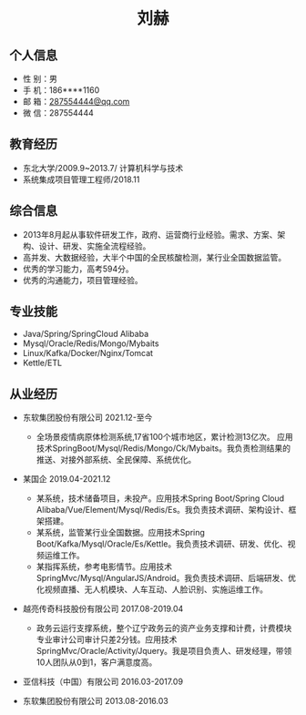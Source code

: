  <center>
     <h1>刘赫</h1>
 </center>

## 个人信息 

* 性 别：男
* 手 机：186****1160
* 邮 箱：287554444@qq.com 
* 微 信：287554444

## 教育经历
      
* 东北大学/2009.9~2013.7/ 计算机科学与技术
* 系统集成项目管理工程师/2018.11

## 综合信息
* 2013年8月起从事软件研发工作，政府、运营商行业经验。需求、方案、架构、设计、研发、实施全流程经验。
* 高并发、大数据经验，大半个中国的全民核酸检测，某行业全国数据监管。
* 优秀的学习能力，高考594分。
* 优秀的沟通能力，项目管理经验。

## 专业技能

* Java/Spring/SpringCloud Alibaba
* Mysql/Oracle/Redis/Mongo/Mybaits
* Linux/Kafka/Docker/Nginx/Tomcat
* Kettle/ETL

## 从业经历

* 东软集团股份有限公司 2021.12-至今
   *  全场景疫情病原体检测系统,17省100个城市地区，累计检测13亿次。
   应用技术SpringBoot/Mysql/Redis/Mongo/Ck/Mybaits。我负责检测结果的推送、对接外部系统、全民保障、系统优化。
  
* 某国企 2019.04-2021.12
   *  某系统，技术储备项目，未投产。应用技术Spring Boot/Spring Cloud Alibaba/Vue/Element/Mysql/Redis/Es。我负责技术调研、架构设计、框架搭建。
   *  某系统，监管某行业全国数据。应用技术Spring Boot/Kafka/Mysql/Oracle/Es/Kettle。我负责技术调研、研发、优化、视频运维工作。
   *  某指挥系统，参考电影情节。应用技术SpringMvc/Mysql/AngularJS/Android。我负责技术调研、后端研发、优化视频直播、无人机模块、人车互动、人脸识别、实施运维工作。 
* 越亮传奇科技股份有限公司 2017.08-2019.04
   * 政务云运行支撑系统，整个辽宁政务云的资产业务支撑和计费，计费模块专业审计公司审计只差2分钱。应用技术SpringMvc/Oracle/Activity/Jquery。我是项目负责人、研发经理，带领10人团队从0到1，客户满意度高。
* 亚信科技（中国）有限公司 2016.03-2017.09
* 东软集团股份有限公司 2013.08-2016.03

